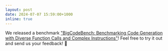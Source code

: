 ```yaml
---
layout: post
date: 2024-07-07 15:59:00+1000
inline: true
---
```


We released a benchmark <a href="https://arxiv.org/abs/2406.15877">"BigCodeBench: Benchmarking Code Generation with Diverse Function Calls and Complex Instructions"</a>! Feel free to try it out and send us your feedback! :rocket:
